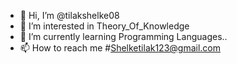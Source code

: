 - 👋 Hi, I’m @tilakshelke08
- 👀 I’m interested in Theory_Of_Knowledge
- 🌱 I’m currently learning  Programming Languages..
- 📫 How to reach me #Shelketilak123@gmail.com

<!---
tilakshelke08/tilakshelke08 is a ✨ special ✨ repository because its `README.md` (this file) appears on your GitHub profile.
You can click the Preview link to take a look at your changes.
--->
